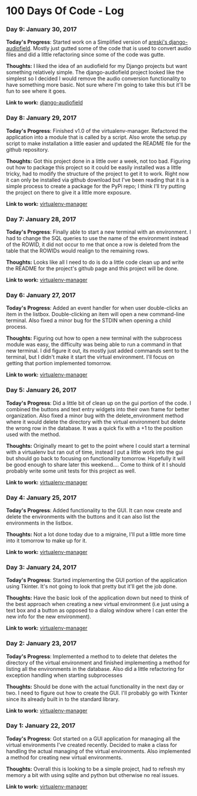 # 100 Days Of Code - Log

### Day 9: January 30, 2017

**Today's Progress**: Started work on a Simplified version of [areski's django-audiofield](https://github.com/areski/django-audiofield). Mostly just gutted some of the code that is used to convert audio files and did a little refactoring since some of the code was gutte.

**Thoughts:** I liked the idea of an audiofield for my Django projects but want something relatively simple. The django-audiofield project looked like the simplest so I decided I would remove the audio conversion functionality to have something more basic. Not sure where I'm going to take this but it'll be fun to see where it goes.

**Link to work:** [django-audiofield](https://github.com/jcoady9/django-audiofield)

### Day 8: January 29, 2017

**Today's Progress**: Finished v1.0 of the virtualenv-manager. Refactored the application into a module that is called by a script. Also wrote the setup.py script to make installation a little easier and updated the README file for the github repository. 

**Thoughts:** Got this project done in a little over a week, not too bad. Figuring out how to package this project so it could be easily installed was a little tricky, had to modify the structure of the project to get it to work. Right now it can only be installed via github download but I've been reading that it is a simple process to create a package for the PyPi repo; I think I'll try putting the project on there to give it a little more exposure.

**Link to work:** [virtualenv-manager](https://github.com/jcoady9/virtualenv-manager)

### Day 7: January 28, 2017

**Today's Progress**: Finally able to start a new terminal with an environment. I had to change the SQL queries to use the name of the environment instead of the ROWID, it did not occur to me that once a row is deleted from the table that the ROWIDs would realign to the remaining rows.  

**Thoughts:** Looks like all I need to do is do a little code clean up and write the README for the project's github page and this project will be done.

**Link to work:** [virtualenv-manager](https://github.com/jcoady9/virtualenv-manager)

### Day 6: January 27, 2017

**Today's Progress**: Added an event handler for when user double-clicks an item in the listbox. Double-clicking an item will open a new command-line terminal. Also fixed a minor bug for the STDIN when opening a child process. 

**Thoughts:** Figuring out how to open a new terminal with the subprocess module was easy, the difficulty was being able to run a command in that new terminal. I did figure it out, its mostly just added commands sent to the terminal, but I didn't make it start the virtual environment. I'll focus on getting that portion implemented tomorrow.

**Link to work:** [virtualenv-manager](https://github.com/jcoady9/virtualenv-manager)

### Day 5: January 26, 2017

**Today's Progress**: Did a little bit of clean up on the gui portion of the code. I combined the buttons and text entry widgets into their own frame for better organization. Also fixed a minor bug with the delete_environment method where it would delete the directory with the virtual environment but delete the wrong row in the database. It was a quick fix with a +1 to the position used with the method. 

**Thoughts:** Originally meant to get to the point where I could start a terminal with a virtualenv but ran out of time, instead I put a little work into the gui but should go back to focusing on functionality tomorrow. Hopefully it will be good enough to share later this weekend.... Come to think of it I should probably write some unit tests for this project as well.

**Link to work:** [virtualenv-manager](https://github.com/jcoady9/virtualenv-manager)

### Day 4: January 25, 2017

**Today's Progress**: Added functionality to the GUI. It can now create and delete the environments with the buttons and it can also list the environments in the listbox.  

**Thoughts:** Not a lot done today due to a migraine, I'll put a little more time into it tomorrow to make up for it.

**Link to work:** [virtualenv-manager](https://github.com/jcoady9/virtualenv-manager)

### Day 3: January 24, 2017

**Today's Progress**: Started implementing the GUI portion of the application using Tkinter. It's not going to look that pretty but it'll get the job done. 

**Thoughts:** Have the basic look of the application down but need to think of the best approach when creating a new virtual environment (i.e just using a text box and a button as opposed to a dialog window where I can enter the new info for the new environment).

**Link to work:** [virtualenv-manager](https://github.com/jcoady9/virtualenv-manager)

### Day 2: January 23, 2017

**Today's Progress**: Implemented a method to to delete that deletes the directory of the virtual environment and finished implementing a method for listing all the environments in the database. Also did a little refactoring for exception handling when starting subprocesses

**Thoughts:** Should be done with the actual functionality in the next day or two. I need to figure out how to create the GUI. I'll probably go with Tkinter since its already built in to the standard library.

**Link to work:** [virtualenv-manager](https://github.com/jcoady9/virtualenv-manager)

### Day 1: January 22, 2017

**Today's Progress**: Got started on a GUI application for managing all the virtual environments I've created recently. Decided to make a class for handling the actual managing of the virtual environments. Also implemented a method for creating new virtual environments.

**Thoughts:** Overall this is looking to be a simple project, had to refresh my memory a bit with using sqlite and python but otherwise no real issues.

**Link to work:** [virtualenv-manager](https://github.com/jcoady9/virtualenv-manager)
